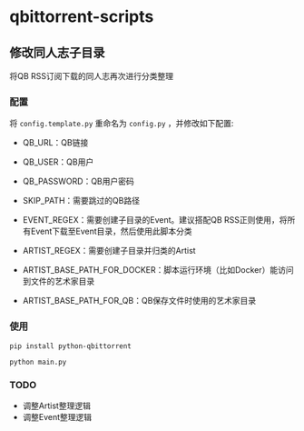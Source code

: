 # qbittorrent-scripts

## 修改同人志子目录

将QB RSS订阅下载的同人志再次进行分类整理

### 配置

将 `config.template.py` 重命名为 `config.py` ，并修改如下配置:

- QB_URL：QB链接
- QB_USER：QB用户
- QB_PASSWORD：QB用户密码
- SKIP_PATH：需要跳过的QB路径

- EVENT_REGEX：需要创建子目录的Event。建议搭配QB RSS正则使用，将所有Event下载至Event目录，然后使用此脚本分类

- ARTIST_REGEX：需要创建子目录并归类的Artist
- ARTIST_BASE_PATH_FOR_DOCKER：脚本运行环境（比如Docker）能访问到文件的艺术家目录
- ARTIST_BASE_PATH_FOR_QB：QB保存文件时使用的艺术家目录



### 使用

```shell
pip install python-qbittorrent

python main.py
```

### TODO

- 调整Artist整理逻辑
- 调整Event整理逻辑
